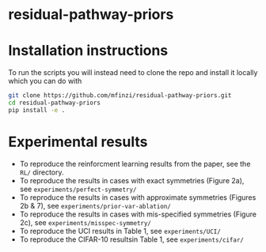 # residual-pathway-priors

# Installation instructions
To run the scripts you will instead need to clone the repo and install it locally which you can do with
```bash
git clone https://github.com/mfinzi/residual-pathway-priors.git
cd residual-pathway-priors
pip install -e .
```

# Experimental results
- To reproduce the reinforcment learning results from the paper, see the `RL/` directory.
- To reproduce the results in cases with exact symmetries (Figure 2a), see `experiments/perfect-symmetry/`
- To reproduce the results in cases with approximate symmetries (Figures 2b & 7), see `experiments/prior-var-ablation/`
- To reproduce the results in cases with mis-specified symmetries (Figure 2c), see `experiments/misspec-symmetry/`
- To reproduce the UCI results in Table 1, see `experiments/UCI/`
- To reproduce the CIFAR-10 resultsin Table 1, see `experiments/cifar/`

